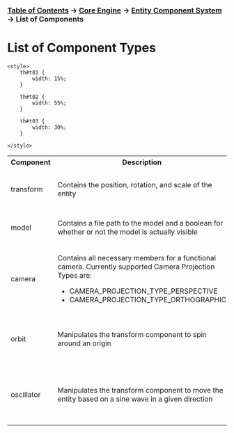 ### [Table of Contents](../../main.md) -> [Core Engine](../coreIndex.md) -> [Entity Component System](ecsMain.md) -> List of Components

# List of Component Types
```
<style>
    th#t01 {
        width: 15%;
    }

    th#t02 {
        width: 55%;
    }

    th#t03 {
        width: 30%;
    }

</style>
```

<table>
    <tr>
        <th id="t01">Component
        <th id="t02">Description
        <th id="t03">Members
    </tr>
    <tr>
        <td>transform
        <td>Contains the position, rotation, and scale of the entity
        <td>
            <ul>
                <li>kmVec3 position
                <li>kmQuaternion rotation
                <li>kmVec3 scale
            </ul>
    </tr>
    <tr>
        <td>model
        <td>Contains a file path to the model and a boolean for whether or not the model is actually visible
        <td>
            <ul>
                <li>char name[1025]
                <li>bool visible
            </ul>
    </tr>
    <tr>
        <td>camera
        <td>
            <p>Contains all necessary members for a functional camera. Currently supported Camera Projection Types are:
            <ul>
                <li>CAMERA_PROJECTION_TYPE_PERSPECTIVE
                <li>CAMERA_PROJECTION_TYPE_ORTHOGRAPHIC
            </ul>
            </p>
        <td>
            <ul>
                <li>float nearPlane
                <li>float farPlane
                <li>float aspectRatio
                <li>float fov
                <li>CameraProjectionType projectionType
            </ul>
    </tr>
    <tr>
        <td>orbit
        <td>Manipulates the transform component to spin around an origin
        <td>
            <ul>
                <li>kmVec3 origin
                <li>float speed
                <li>float radius
                <li>float time
            </ul>
    </tr>
    <tr>
        <td>oscillator
        <td>Manipulates the transform component to move the entity based on a sine wave in a given direction
        <td>
            <ul>
                <li>kmVec3 position
                <li>kmVec3 direction
                <li>float time
                <li>float speed
                <li>float distance
            </ul>
    </tr>

</table>
